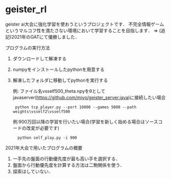 # geister_rl
 geister ai大会に強化学習を使おうというプロジェクトです．
 不完全情報ゲームというマルコフ性を満たさない環境において学習することを目指します．
 => (追記)2021年のGATにて優勝しました．
 
プログラムの実行方法
 1. ダウンロードして解凍する
 2. numpyをインストールしたpythonを用意する
 3. 解凍したフォルダに移動してpythonを実行する

    例: ファイル名vsself500_theta.npyをθとしてjavaserver(https://github.com/miyo/geister_server.java)に接続したい場合
    
         python tcp_player.py --port 10000 --games 5000 --path weights\vsself2\vsself500
    
    例:900万回以降の学習を行いたい場合(学習を新しく始める場合はソースコードの改変が必要です)
    
          python self_play.py -i 900

2021年大会で用いたプログラムの概要
1. 一手先の盤面の行動優先度が最も高い手を選択する．
2. 盤面から行動優先度を計算する方法は二駒関係を使う．
3. 探索はしていない．
